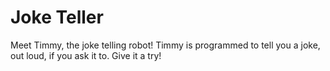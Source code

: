 # Joke Teller

Meet Timmy, the joke telling robot!
Timmy is programmed to tell you a joke, out loud, if you ask it to.
Give it a try!
